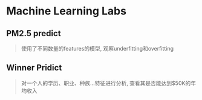 # Machine Learning Labs
## PM2.5 predict
> 使用了不同数量的features的模型, 观察underfitting和overfitting



## Winner Pridict

> 对一个人的学历、职业、种族...特征进行分析, 查看其是否能达到$50K的年均收入